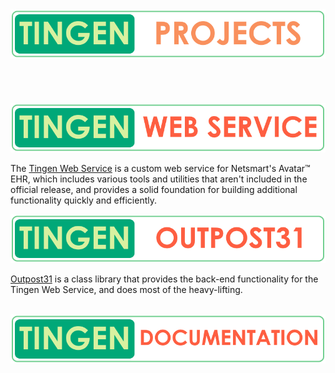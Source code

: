 <div align="center">

  <picture>
    <source media="(prefers-color-scheme: dark)" srcset="/logos/tngnproj-dark-800x125.png">
    <source media="(prefers-color-scheme: light)" srcset="/logos/tngnproj-light-800x125.png">
    <img alt="Fallback image description" src="/logos/tngnproj-light-800x125.png">
  </picture>

</div>

<br/>
<br/>
<br/>
<br/>

<div align="center">

  <a href="https://github.com/spectrum-health-systems/tingen-web-service">
    <picture>
        <source media="(prefers-color-scheme: dark)" srcset="/logos/tngnwsvc-dark-800x125.png">
        <source media="(prefers-color-scheme: light)" srcset="/logos/tngnwsvc-light-800x125.png">
        <img alt="Fallback image description" src="/logos/tngnwsvc-light-800x125.png">
    </picture>
  </a>

</div>

The <a href="https://github.com/spectrum-health-systems/tingen-web-service"> Tingen Web Service</a> is a custom web service for Netsmart's Avatar™ EHR, which includes various tools and utilities that aren't included in the official release, and provides a solid foundation for building additional functionality quickly and efficiently.

<div align="center">

  <picture>
    <source media="(prefers-color-scheme: dark)" srcset="/logos/tngnopto-dark-800x125.png">
    <source media="(prefers-color-scheme: light)" srcset="/logos/tngnopto-light-800x125.png">
    <img alt="Fallback image description" src="/logos/tngnopto-light-800x125.png">
  </picture>

</div>

<a href="https://github.com/spectrum-health-systems/outpost31"> Outpost31</a> is a class library that provides the back-end functionality for the Tingen Web Service, and does most of the heavy-lifting.

<br/>

<div align="center">

  <picture>
    <source media="(prefers-color-scheme: dark)" srcset="/logos/tngndocs-dark-800x125.png">
    <source media="(prefers-color-scheme: light)" srcset="/logos/tngndocs-light-800x125.png">
    <img alt="Fallback image description" src="/logos/tngndocs-light-800x125.png">
  </picture>

</div>